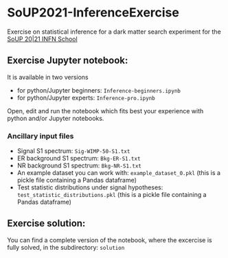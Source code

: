 # SoUP2021-InferenceExercise
Exercise on statistical inference for a dark matter search experiment for the [SoUP 20|21 INFN School](https://indico.cern.ch/event/871645/)

## Exercise Jupyter notebook: 
It is available in two versions
- for python/Jupyter beginners: `Inference-beginners.ipynb`
- for python/Jupyter experts: `Inference-pro.ipynb` 

Open, edit and run the notebook which fits best your experience with python and/or Jupyter notebooks.

### Ancillary input files
- Signal S1 spectrum: `Sig-WIMP-50-S1.txt`
- ER background S1 spectrum: `Bkg-ER-S1.txt`
- NR background S1 spectrum: `Bkg-NR-S1.txt`
- An example dataset you can work with: `example_dataset_0.pkl` (this is a pickle file containing a Pandas dataframe)
- Test statistic distributions under signal hypotheses: `test_statistic_distributions.pkl` (this is a pickle file containing a Pandas dataframe)

## Exercise solution:
You can find a complete version of the notebook, where the excercise is fully solved, in the subdirectory: `solution`
